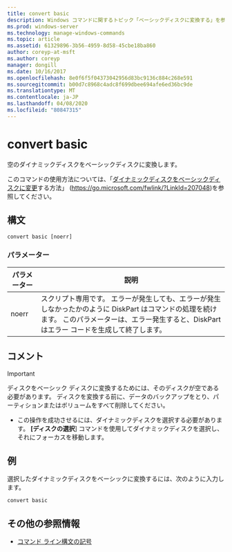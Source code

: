 ```yaml
---
title: convert basic
description: Windows コマンドに関するトピック「ベーシックディスクに変換する」を参照してください。
ms.prod: windows-server
ms.technology: manage-windows-commands
ms.topic: article
ms.assetid: 61329896-3b56-4959-8d58-45cbe18ba860
author: coreyp-at-msft
ms.author: coreyp
manager: dongill
ms.date: 10/16/2017
ms.openlocfilehash: 8e0f6f5f04373042956d83bc9136c884c268e591
ms.sourcegitcommit: b00d7c8968c4adc8f699dbee694afe6ed36bc9de
ms.translationtype: MT
ms.contentlocale: ja-JP
ms.lasthandoff: 04/08/2020
ms.locfileid: "80847315"
---
```

# <a name="convert-basic"></a>convert basic

空のダイナミックディスクをベーシックディスクに変換します。

このコマンドの使用方法については、「[ダイナミックディスクをベーシックディスクに変更](https://go.microsoft.com/fwlink/?LinkId=207048)する方法」 (https://go.microsoft.com/fwlink/?LinkId=207048)を参照してください。

## <a name="syntax"></a>構文

```
convert basic [noerr]
```

### <a name="parameters"></a>パラメーター

|パラメーター|説明|
|---------|-----------|
|noerr|スクリプト専用です。 エラーが発生しても、エラーが発生しなかったかのように DiskPart はコマンドの処理を続けます。 このパラメーターは、エラー発生すると、DiskPart はエラー コードを生成して終了します。|

## <a name="remarks"></a>コメント

> [!IMPORTANT]
> ディスクをベーシック ディスクに変換するためには、そのディスクが空である必要があります。 ディスクを変換する前に、データのバックアップをとり、パーティションまたはボリュームをすべて削除してください。

-   この操作を成功させるには、ダイナミックディスクを選択する必要があります。 **[ディスクの選択**] コマンドを使用してダイナミックディスクを選択し、それにフォーカスを移動します。

## <a name="examples"></a><a name=BKMK_examples></a>例

選択したダイナミックディスクをベーシックに変換するには、次のように入力します。
```
convert basic
```

## <a name="additional-references"></a>その他の参照情報

- [コマンド ライン構文の記号](command-line-syntax-key.md)

